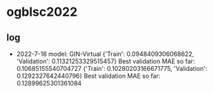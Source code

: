 # ogblsc2022

## log
- 2022-7-18 model: GIN-Virtual {'Train': 0.0948409306068622, 'Validation': 0.11321253329515457} Best validation MAE so far: 0.10685155540704727
{'Train': 0.10280203166671775, 'Validation': 0.1292327642440796}
Best validation MAE so far: 0.12899625301361084
